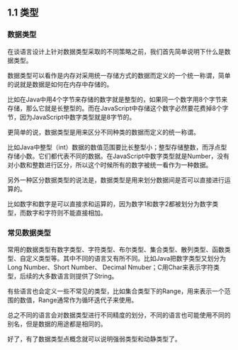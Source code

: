 ## 1.1 类型

### 数据类型

在谈语言设计上针对数据类型采取的不同策略之前，我们首先简单说明下什么是数据类型。

数据类型可以看作是内存对采用统一存储方式的数据而定义的一个统一称谓，简单的说就是数据是如何在内存中存储的。

比如在Java中用4个字节来存储的数字就是整型的，如果同一个数字用8个字节来存储，那么它就是长整型的。而在JavaScript中存储这个数字必然要花费掉8个字节，因为JavaScript中数字类型就是8字节的。

更简单的说，数据类型是用来区分不同种类的数据而定义的统一称谓。

比如Java中整型（int）数据的数值范围要比长整型小；整型存储整数，而浮点型存储小数。它们都代表不同的数据。在JavaScript中数字类型就是Number，没有对小数和整数进行区分，所以这个时候所有的数字被统一看作为一种数据。

另外一种区分数据类型的说法是，数据类型是用来划分数据间是否可以直接进行运算的。

比如数字和数字是可以直接求和运算的，因为数字1和数字2都被划分为数字类型，而数字和字符则不能直接相加。

### 常见数据类型

常用的数据类型有数字类型、字符类型、布尔类型、集合类型、散列类型、函数类型、自定义类型等。其中不同的语言又有所不同。比如Java把数字类型又划分为Long Number、Short Number、 Decimal Nmuber；C用Char来表示字符类型，后续的大多数语言则提供了String。


有些语言也会定义一些不常见的类型，比如集合类型下的Range，用来表示一个范围的数值，Range通常作为循环迭代子来使用。

总之不同的语言会对数据类型进行不同精度的划分，不同的语言也可能使用不同的别名，但是数据的用途都是相同的。

好了，有了数据类型点概念就可以说明强弱类型和动静类型了。